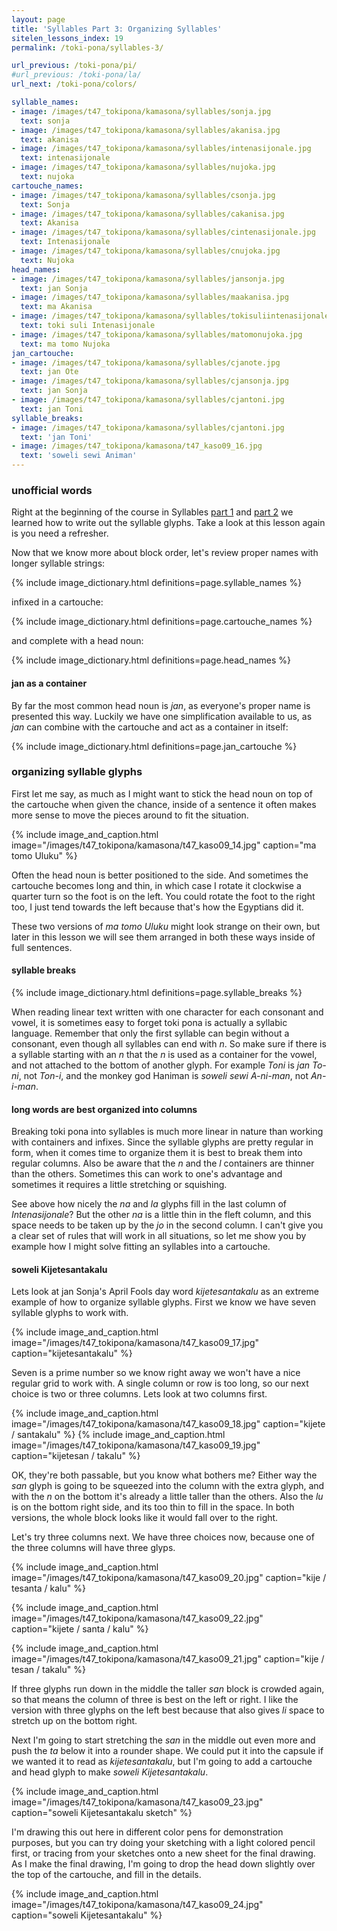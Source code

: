 ```yaml
---
layout: page
title: 'Syllables Part 3: Organizing Syllables'
sitelen_lessons_index: 19
permalink: /toki-pona/syllables-3/

url_previous: /toki-pona/pi/
#url_previous: /toki-pona/la/
url_next: /toki-pona/colors/

syllable_names:
- image: /images/t47_tokipona/kamasona/syllables/sonja.jpg
  text: sonja
- image: /images/t47_tokipona/kamasona/syllables/akanisa.jpg
  text: akanisa
- image: /images/t47_tokipona/kamasona/syllables/intenasijonale.jpg
  text: intenasijonale
- image: /images/t47_tokipona/kamasona/syllables/nujoka.jpg
  text: nujoka
cartouche_names:
- image: /images/t47_tokipona/kamasona/syllables/csonja.jpg
  text: Sonja
- image: /images/t47_tokipona/kamasona/syllables/cakanisa.jpg
  text: Akanisa
- image: /images/t47_tokipona/kamasona/syllables/cintenasijonale.jpg
  text: Intenasijonale
- image: /images/t47_tokipona/kamasona/syllables/cnujoka.jpg
  text: Nujoka
head_names:
- image: /images/t47_tokipona/kamasona/syllables/jansonja.jpg
  text: jan Sonja
- image: /images/t47_tokipona/kamasona/syllables/maakanisa.jpg
  text: ma Akanisa
- image: /images/t47_tokipona/kamasona/syllables/tokisuliintenasijonale.jpg
  text: toki suli Intenasijonale
- image: /images/t47_tokipona/kamasona/syllables/matomonujoka.jpg
  text: ma tomo Nujoka
jan_cartouche:
- image: /images/t47_tokipona/kamasona/syllables/cjanote.jpg
  text: jan Ote
- image: /images/t47_tokipona/kamasona/syllables/cjansonja.jpg
  text: jan Sonja
- image: /images/t47_tokipona/kamasona/syllables/cjantoni.jpg
  text: jan Toni
syllable_breaks:
- image: /images/t47_tokipona/kamasona/syllables/cjantoni.jpg
  text: 'jan Toni'
- image: /images/t47_tokipona/kamasona/t47_kaso09_16.jpg
  text: 'soweli sewi Animan'
---
```


### unofficial words

Right at the beginning of the course in Syllables [part 1](/toki-pona/syllables-1) and [part 2](/toki-pona/syllables-2) we learned how to write out the syllable glyphs. Take a look at this lesson again is you need a refresher.

Now that we know more about block order, let's review proper names with longer syllable strings:

{% include image_dictionary.html definitions=page.syllable_names %}

infixed in a cartouche:

{% include image_dictionary.html definitions=page.cartouche_names %}

and complete with a head noun:

{% include image_dictionary.html definitions=page.head_names %}

#### jan as a container

By far the most common head noun is _jan_, as everyone's proper name is presented this way.  Luckily we have one simplification available to us, as _jan_ can combine with the cartouche and act as a container in itself:

{% include image_dictionary.html definitions=page.jan_cartouche %}

### organizing syllable glyphs

First let me say, as much as I might want to stick the head noun on top of the cartouche when given the chance, inside of a sentence it often makes more sense to move the pieces around to fit the situation.

{% include image_and_caption.html image="/images/t47_tokipona/kamasona/t47_kaso09_14.jpg" caption="ma tomo Uluku" %}

Often the head noun is better positioned to the side.  And sometimes the cartouche becomes long and thin, in which case I rotate it clockwise a quarter turn so the foot is on the left.  You could rotate the foot to the right too, I just tend towards the left because that's how the Egyptians did it.

These two versions of _ma tomo Uluku_ might look strange on their own, but later in this lesson we will see them arranged in both these ways inside of full sentences.

#### syllable breaks

{% include image_dictionary.html definitions=page.syllable_breaks %}

When reading linear text written with one character for each consonant and vowel, it is sometimes easy to forget toki pona is actually a syllabic language.  Remember that only the first syllable can begin without a consonant, even though all syllables can end with _n_.  So make sure if there is a syllable starting with an _n_ that the _n_ is used as a container for the vowel, and not attached to the bottom of another glyph. For example _Toni_ is _jan To-ni_, not _Ton-i_, and the monkey god Haniman is _soweli sewi A-ni-man_, not _An-i-man_.

#### long words are best organized into columns

Breaking toki pona into syllables is much more linear in nature than working with containers and infixes. Since the syllable glyphs are pretty regular in form, when it comes time to organize them it is best to break them into regular columns. Also be aware that the _n_ and the _l_ containers are thinner than the others. Sometimes this can work to one's advantage and sometimes it requires a little stretching or squishing.

See above how nicely the _na_ and _la_ glyphs fill in the last column of _Intenasijonale_? But the other _na_ is a little thin in the fleft column, and this space needs to be taken up by the _jo_ in the second column. I can't give you a clear set of rules that will work in all situations, so let me show you by example how I might solve fitting an syllables into a cartouche.

#### soweli Kijetesantakalu

Lets look at jan Sonja's April Fools day word _kijetesantakalu_ as an extreme example of how to organize syllable glyphs. First we know we have seven syllable glyphs to work with.

{% include image_and_caption.html image="/images/t47_tokipona/kamasona/t47_kaso09_17.jpg" caption="kijetesantakalu" %}

Seven is a prime number so we know right away we won't have a nice regular grid to work with. A single column or row is too long, so our next choice is two or three columns. Lets look at two columns first.

{% include image_and_caption.html image="/images/t47_tokipona/kamasona/t47_kaso09_18.jpg" caption="kijete / santakalu" %}
{% include image_and_caption.html image="/images/t47_tokipona/kamasona/t47_kaso09_19.jpg" caption="kijetesan / takalu" %}

OK, they're both passable, but you know what bothers me?  Either way the _san_ glyph is going to be squeezed into the column with the extra glyph, and with the _n_ on the bottom it's already a little taller than the others.  Also the _lu_ is on the bottom right side, and its too thin to fill in the space. In both versions, the whole block looks like it would fall over to the right.

Let's try three columns next.  We have three choices now, because one of the three columns will have three glyps.

{% include image_and_caption.html image="/images/t47_tokipona/kamasona/t47_kaso09_20.jpg" caption="kije / tesanta / kalu" %}

{% include image_and_caption.html image="/images/t47_tokipona/kamasona/t47_kaso09_22.jpg" caption="kijete / santa / kalu" %}

{% include image_and_caption.html image="/images/t47_tokipona/kamasona/t47_kaso09_21.jpg" caption="kije / tesan / takalu" %}

If three glyphs run down in the middle the taller _san_ block is crowded again, so that means the column of three is best on the left or right. I like the version with three glyphs on the left best because that also gives _li_ space to stretch up on the bottom right.

Next I'm going to start stretching the _san_ in the middle out even more and push the _ta_ below it into a rounder shape.  We could put it into the capsule if we wanted it to read as _kijetesantakalu_, but I'm going to add a cartouche and head glyph to make _soweli Kijetesantakalu_.

{% include image_and_caption.html image="/images/t47_tokipona/kamasona/t47_kaso09_23.jpg" caption="soweli Kijetesantakalu sketch" %}

I'm drawing this out here in different color pens for demonstration purposes, but you can try doing your sketching with a light colored pencil first, or tracing from your sketches onto a new sheet for the final drawing. As I make the final drawing, I'm going to drop the head down slightly over the top of the cartouche, and fill in the details.

{% include image_and_caption.html image="/images/t47_tokipona/kamasona/t47_kaso09_24.jpg" caption="soweli Kijetesantakalu" %}
